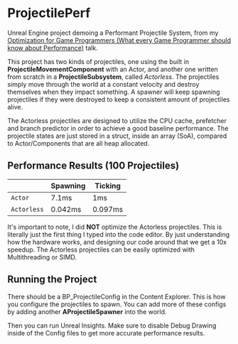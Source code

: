 # ProjectilePerf
Unreal Engine project demoing a Performant Projectile System, from my [Optimization for Game Programmers (What every Game Programmer should know about Performance)]() talk.

This project has two kinds of projectiles, one using the built in **ProjectileMovementComponent** with an Actor, and another one written from scratch in a **ProjectileSubsystem**, called *Actorless*. The projectiles simply move through the world at a constant velocity and destroy themselves when they impact something. A spawner will keep spawning projectiles if they were destroyed to keep a consistent amount of projectiles alive.

The Actorless projectiles are designed to utilize the CPU cache, prefetcher and branch predictor in order to achieve a good baseline performance. The projectile states are just stored in a struct, inside an array (SoA), compared to Actor/Components that are all heap allocated.


## Performance Results (100 Projectiles)
|             | Spawning | Ticking |
| ----------- | -------- | ------- |
| `Actor`     | 7.1ms    | 1ms     |
| `Actorless` | 0.042ms  | 0.097ms |

It's important to note, I did **NOT** optimize the  Actorless projectiles. This is literally just the first thing I typed into the code editor. By just understanding how the hardware works, and designing our code around that we get a 10x speedup. The Actorless projectiles can be easily optimized with Multithreading or SIMD.

## Running the Project
There should be a BP_ProjectileConfig in the Content Explorer. This is how you configure the projectiles to spawn. You can add more of these configs by adding another **AProjectileSpawner** into the world.

Then you can run Unreal Insights. Make sure to disable Debug Drawing inside of the Config files to get more accurate performance results.
